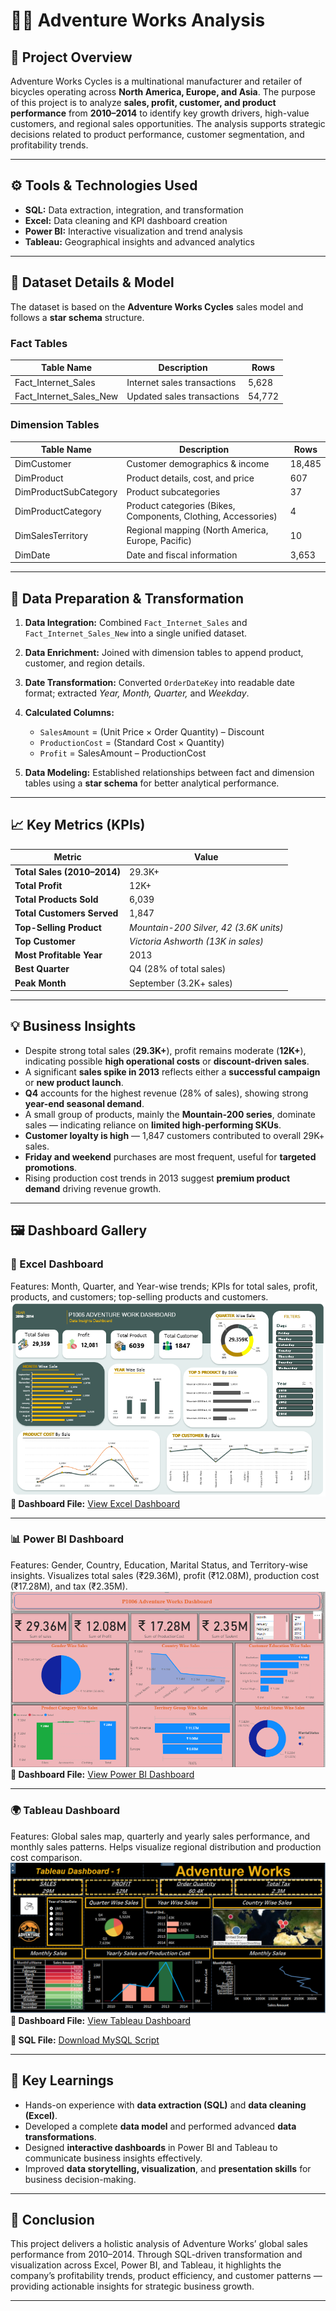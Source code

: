 # 🚴‍♀️ Adventure Works Analysis

## 📘 Project Overview

Adventure Works Cycles is a multinational manufacturer and retailer of bicycles operating across **North America, Europe, and Asia**.
The purpose of this project is to analyze **sales, profit, customer, and product performance** from **2010–2014** to identify key growth drivers, high-value customers, and regional sales opportunities.
The analysis supports strategic decisions related to product performance, customer segmentation, and profitability trends.

---

## ⚙️ Tools & Technologies Used

* **SQL:** Data extraction, integration, and transformation
* **Excel:** Data cleaning and KPI dashboard creation
* **Power BI:** Interactive visualization and trend analysis
* **Tableau:** Geographical insights and advanced analytics

---

## 🧩 Dataset Details & Model

The dataset is based on the **Adventure Works Cycles** sales model and follows a **star schema** structure.

### Fact Tables

| Table Name              | Description                 | Rows   |
| ----------------------- | --------------------------- | ------ |
| Fact_Internet_Sales     | Internet sales transactions | 5,628  |
| Fact_Internet_Sales_New | Updated sales transactions  | 54,772 |

### Dimension Tables

| Table Name            | Description                                                   | Rows   |
| --------------------- | ------------------------------------------------------------- | ------ |
| DimCustomer           | Customer demographics & income                                | 18,485 |
| DimProduct            | Product details, cost, and price                              | 607    |
| DimProductSubCategory | Product subcategories                                         | 37     |
| DimProductCategory    | Product categories (Bikes, Components, Clothing, Accessories) | 4      |
| DimSalesTerritory     | Regional mapping (North America, Europe, Pacific)             | 10     |
| DimDate               | Date and fiscal information                                   | 3,653  |

---

## 🧹 Data Preparation & Transformation

1. **Data Integration:** Combined `Fact_Internet_Sales` and `Fact_Internet_Sales_New` into a single unified dataset.
2. **Data Enrichment:** Joined with dimension tables to append product, customer, and region details.
3. **Date Transformation:** Converted `OrderDateKey` into readable date format; extracted *Year, Month, Quarter,* and *Weekday*.
4. **Calculated Columns:**

   * `SalesAmount` = (Unit Price × Order Quantity) – Discount
   * `ProductionCost` = (Standard Cost × Quantity)
   * `Profit` = SalesAmount – ProductionCost
5. **Data Modeling:** Established relationships between fact and dimension tables using a **star schema** for better analytical performance.

---

## 📈 Key Metrics (KPIs)

| Metric                      | Value                                  |
| --------------------------- | -------------------------------------- |
| **Total Sales (2010–2014)** | 29.3K+                                 |
| **Total Profit**            | 12K+                                   |
| **Total Products Sold**     | 6,039                                  |
| **Total Customers Served**  | 1,847                                  |
| **Top-Selling Product**     | *Mountain-200 Silver, 42 (3.6K units)* |
| **Top Customer**            | *Victoria Ashworth (13K in sales)*     |
| **Most Profitable Year**    | 2013                                   |
| **Best Quarter**            | Q4 (28% of total sales)                |
| **Peak Month**              | September (3.2K+ sales)                |

---

## 💡 Business Insights

* Despite strong total sales (**29.3K+**), profit remains moderate (**12K+**), indicating possible **high operational costs** or **discount-driven sales**.
* A significant **sales spike in 2013** reflects either a **successful campaign** or **new product launch**.
* **Q4** accounts for the highest revenue (28% of sales), showing strong **year-end seasonal demand**.
* A small group of products, mainly the **Mountain-200 series**, dominate sales — indicating reliance on **limited high-performing SKUs**.
* **Customer loyalty is high** — 1,847 customers contributed to overall 29K+ sales.
* **Friday and weekend** purchases are most frequent, useful for **targeted promotions**.
* Rising production cost trends in 2013 suggest **premium product demand** driving revenue growth.

---

## 🖼️ Dashboard Gallery

### 🧾 Excel Dashboard

Features: Month, Quarter, and Year-wise trends; KPIs for total sales, profit, products, and customers; top-selling products and customers.
![Excel Dashboard](dashboard1.png)
**📂 Dashboard File:** [View Excel Dashboard](dashboard1.png)

---

### 📊 Power BI Dashboard

Features: Gender, Country, Education, Marital Status, and Territory-wise insights.
Visualizes total sales (₹29.36M), profit (₹12.08M), production cost (₹17.28M), and tax (₹2.35M).
![Power BI Dashboard](dashboard2.png)
**📂 Dashboard File:** [View Power BI Dashboard](dashboard2.png)

---

### 🌍 Tableau Dashboard

Features: Global sales map, quarterly and yearly sales performance, and monthly sales patterns.
Helps visualize regional distribution and production cost comparison.
![Tableau Dashboard](dashboard3.png)
**📂 Dashboard File:** [View Tableau Dashboard](dashboard3.png)

**🧾 SQL File:** [Download MySQL Script](https://github.com/poonamgade/AdventureWorksAnalysis/blob/main/SQL/AdventureWorks_Queries.sql)

---

## 🧠 Key Learnings

* Hands-on experience with **data extraction (SQL)** and **data cleaning (Excel)**.
* Developed a complete **data model** and performed advanced **data transformations**.
* Designed **interactive dashboards** in Power BI and Tableau to communicate business insights effectively.
* Improved **data storytelling, visualization**, and **presentation skills** for business decision-making.

---

## 🏁 Conclusion

This project delivers a holistic analysis of Adventure Works’ global sales performance from 2010–2014.
Through SQL-driven transformation and visualization across Excel, Power BI, and Tableau, it highlights the company’s profitability trends, product efficiency, and customer patterns — providing actionable insights for strategic business growth.

---

